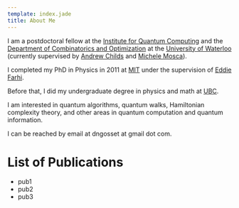 ```yaml
---
template: index.jade
title: About Me
---
```


I am a postdoctoral fellow at the [Institute for Quantum Computing] and
the [Department of Combinatorics and Optimization] at the [University of Waterloo]
(currently supervised by [Andrew Childs] and [Michele Mosca]).

I completed my PhD in Physics in 2011 at [MIT] under the supervision of
[Eddie Farhi].

Before that, I did my undergraduate degree in physics and math at [UBC].

I am interested in quantum algorithms, quantum walks, Hamiltonian
complexity theory, and other areas in quantum computation and quantum
information.

I can be reached by email at dngosset at gmail dot com.

# List of Publications

- pub1
- pub2
- pub3

[Institute for Quantum Computing]: http://iqc.uwaterloo.ca
[Department of Combinatorics and Optimization]: http://math.uwaterloo.ca/combinatorics-and-optimization/
[University of Waterloo]: http://uwaterloo.ca
[Andrew Childs]: https://services.iqc.uwaterloo.ca/people/profile/amchilds/
[Michele Mosca]: https://services.iqc.uwaterloo.ca/people/profile/mmosca/
[MIT]: http://mit.edu
[Eddie Farhi]: http://web.mit.edu/physics/people/faculty/farhi_edward.html
[UBC]: http://www.ubc.ca
[IQC Link]: https://services.iqc.uwaterloo.ca/people/profile/dgossetIQC/
